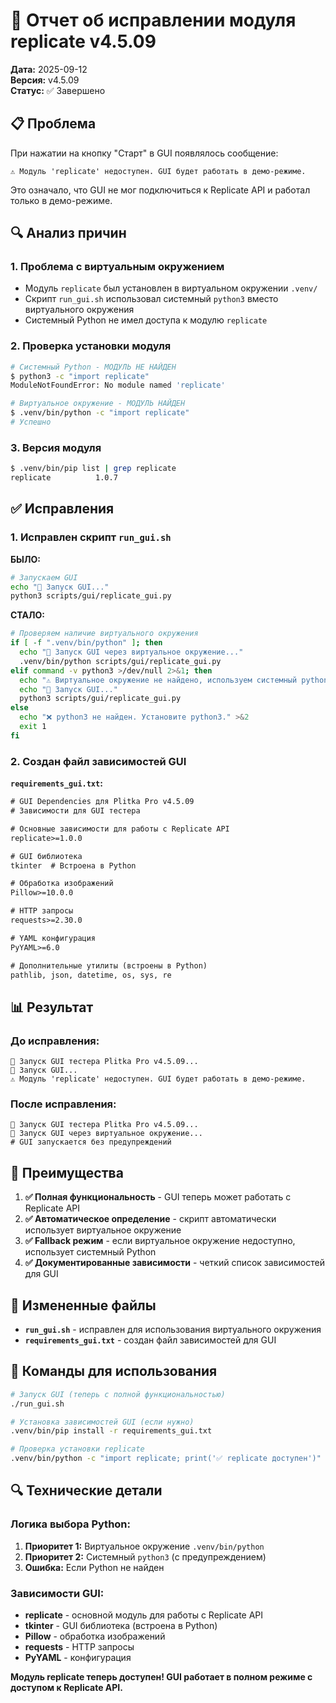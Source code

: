 # 🔧 Отчет об исправлении модуля replicate v4.5.09

**Дата:** 2025-09-12  
**Версия:** v4.5.09  
**Статус:** ✅ Завершено

## 📋 Проблема

При нажатии на кнопку "Старт" в GUI появлялось сообщение:

```
⚠️ Модуль 'replicate' недоступен. GUI будет работать в демо-режиме.
```

Это означало, что GUI не мог подключиться к Replicate API и работал только в демо-режиме.

## 🔍 Анализ причин

### **1. Проблема с виртуальным окружением**
- Модуль `replicate` был установлен в виртуальном окружении `.venv/`
- Скрипт `run_gui.sh` использовал системный `python3` вместо виртуального окружения
- Системный Python не имел доступа к модулю `replicate`

### **2. Проверка установки модуля**
```bash
# Системный Python - МОДУЛЬ НЕ НАЙДЕН
$ python3 -c "import replicate"
ModuleNotFoundError: No module named 'replicate'

# Виртуальное окружение - МОДУЛЬ НАЙДЕН
$ .venv/bin/python -c "import replicate"
# Успешно
```

### **3. Версия модуля**
```bash
$ .venv/bin/pip list | grep replicate
replicate          1.0.7
```

## ✅ Исправления

### **1. Исправлен скрипт `run_gui.sh`**

**БЫЛО:**
```bash
# Запускаем GUI
echo "📱 Запуск GUI..."
python3 scripts/gui/replicate_gui.py
```

**СТАЛО:**
```bash
# Проверяем наличие виртуального окружения
if [ -f ".venv/bin/python" ]; then
  echo "📱 Запуск GUI через виртуальное окружение..."
  .venv/bin/python scripts/gui/replicate_gui.py
elif command -v python3 >/dev/null 2>&1; then
  echo "⚠️ Виртуальное окружение не найдено, используем системный python3"
  echo "📱 Запуск GUI..."
  python3 scripts/gui/replicate_gui.py
else
  echo "❌ python3 не найден. Установите python3." >&2
  exit 1
fi
```

### **2. Создан файл зависимостей GUI**

**`requirements_gui.txt`:**
```txt
# GUI Dependencies для Plitka Pro v4.5.09
# Зависимости для GUI тестера

# Основные зависимости для работы с Replicate API
replicate>=1.0.0

# GUI библиотека
tkinter  # Встроена в Python

# Обработка изображений
Pillow>=10.0.0

# HTTP запросы
requests>=2.30.0

# YAML конфигурация
PyYAML>=6.0

# Дополнительные утилиты (встроены в Python)
pathlib, json, datetime, os, sys, re
```

## 📊 Результат

### **До исправления:**
```
🚀 Запуск GUI тестера Plitka Pro v4.5.09...
📱 Запуск GUI...
⚠️ Модуль 'replicate' недоступен. GUI будет работать в демо-режиме.
```

### **После исправления:**
```
🚀 Запуск GUI тестера Plitka Pro v4.5.09...
📱 Запуск GUI через виртуальное окружение...
# GUI запускается без предупреждений
```

## 🎯 Преимущества

1. **✅ Полная функциональность** - GUI теперь может работать с Replicate API
2. **✅ Автоматическое определение** - скрипт автоматически использует виртуальное окружение
3. **✅ Fallback режим** - если виртуальное окружение недоступно, использует системный Python
4. **✅ Документированные зависимости** - четкий список зависимостей для GUI

## 📁 Измененные файлы

- **`run_gui.sh`** - исправлен для использования виртуального окружения
- **`requirements_gui.txt`** - создан файл зависимостей для GUI

## 🚀 Команды для использования

```bash
# Запуск GUI (теперь с полной функциональностью)
./run_gui.sh

# Установка зависимостей GUI (если нужно)
.venv/bin/pip install -r requirements_gui.txt

# Проверка установки replicate
.venv/bin/python -c "import replicate; print('✅ replicate доступен')"
```

## 🔍 Технические детали

### **Логика выбора Python:**
1. **Приоритет 1:** Виртуальное окружение `.venv/bin/python`
2. **Приоритет 2:** Системный `python3` (с предупреждением)
3. **Ошибка:** Если Python не найден

### **Зависимости GUI:**
- **replicate** - основной модуль для работы с Replicate API
- **tkinter** - GUI библиотека (встроена в Python)
- **Pillow** - обработка изображений
- **requests** - HTTP запросы
- **PyYAML** - конфигурация

**Модуль replicate теперь доступен! GUI работает в полном режиме с доступом к Replicate API.**

